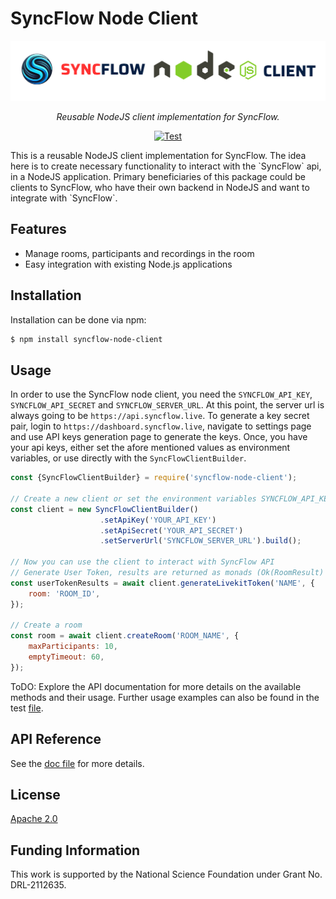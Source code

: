# SyncFlow Node Client
<p align="center">
  <a href="https://github.com/oele-isis-vanderbilt/syncflow-node-client.git"><img src="./banner.png" alt="syncflow-node-client"></a>
</p>
<p align="center">
    <em>Reusable NodeJS client implementation for SyncFlow.</em>
</p>
<p align="center">
<a href="https://github.com/oele-isis-vanderbilt/syncflow-node-client/actions/workflows/test.yaml" target="_blank">
    <img src="https://github.com/oele-isis-vanderbilt/syncflow-node-client/actions/workflows/test.yaml/badge.svg)" alt="Test">
</a>
</p>
This is a reusable NodeJS client implementation for SyncFlow. The idea here is to create necessary functionality to interact with the `SyncFlow` api, in a NodeJS application. Primary beneficiaries of this package could be clients to SyncFlow, who have their own backend in NodeJS and want to integrate with `SyncFlow`.

## Features
- Manage rooms, participants and recordings in the room
- Easy integration with existing Node.js applications

## Installation
Installation can be done via npm:

```sh
$ npm install syncflow-node-client
```

## Usage
In order to use the SyncFlow node client, you need the `SYNCFLOW_API_KEY`, `SYNCFLOW_API_SECRET` and `SYNCFLOW_SERVER_URL`. At this point, the server url is always going to be `https://api.syncflow.live`. To generate a key secret pair, login to `https://dashboard.syncflow.live`, navigate to settings page and use API keys generation page to generate the keys. Once, you have your api keys, either set the afore mentioned values as environment variables, or use directly with the `SyncFlowClientBuilder`.

```js
const {SyncFlowClientBuilder} = require('syncflow-node-client');

// Create a new client or set the environment variables SYNCFLOW_API_KEY, SYNCFLOW_API_SECRET and SYNCFLOW_SERVER_URL
const client = new SyncFlowClientBuilder()
                    .setApiKey('YOUR_API_KEY')
                    .setApiSecret('YOUR_API_SECRET')
                    .setServerUrl('SYNCFLOW_SERVER_URL').build();

// Now you can use the client to interact with SyncFlow API
// Generate User Token, results are returned as monads (Ok(RoomResult) or Err(HttpError))
const userTokenResults = await client.generateLivekitToken('NAME', {
    room: 'ROOM_ID',
});

// Create a room
const room = await client.createRoom('ROOM_NAME', {
    maxParticipants: 10,
    emptyTimeout: 60,
});
```

ToDO: Explore the API documentation for more details on the available methods and their usage. Further usage examples can also be found in the test [file](./src/syncflow-client.test.ts).

## API Reference
See the [doc file](./doc.md) for more details.

## License
[Apache 2.0](./LICENSE)

## Funding Information
This work is supported by the National Science Foundation under Grant No. DRL-2112635.
